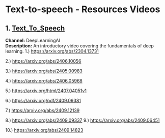 # Text-to-speech - Resources Videos

## 1. [Text_To_Speech](https://www.youtube.com/watch?v=example1)
   **Channel:** DeepLearningAI  
   **Description:** An introductory video covering the fundamentals of deep learning.
1.) https://arxiv.org/abs/2304.13731

2.) https://arxiv.org/abs/2406.10056

3.) https://arxiv.org/abs/2405.00983

4.) https://arxiv.org/abs/2406.05968

5.) https://arxiv.org/html/2407.04051v1

6.) https://arxiv.org/pdf/2409.09381

7.) https://arxiv.org/abs/2409.12139

8.) https://arxiv.org/abs/2409.09337
9.) https://arxiv.org/abs/2409.06451

10.) https://arxiv.org/abs/2409.14823
